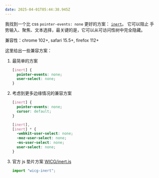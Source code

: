 ```yaml
---
date: 2025-04-01T05:44:38.945Z
---
```


我找到一个比 css `pointer-events: none` 更好的方案： [`inert`](https://developer.mozilla.org/en-US/docs/Web/HTML/Global_attributes/inert)。
它可以阻止 手势输入、聚焦、文本选择，最关键的是，它可以从可访问性树中完全隐藏。

兼容性：chrome 102+, safari 15.5+, firefox 112+

这里给出一些兼容方案：

1. 最简单的方案
   ```css
   [inert] {
     pointer-events: none;
     user-select: none;
   }
   ```
1. 考虑到更多边缘情况的兼容方案

   ```css
   [inert] {
     pointer-events: none;
     cursor: default;
   }

   [inert],
   [inert] * {
     -webkit-user-select: none;
     -moz-user-select: none;
     -ms-user-select: none;
     user-select: none;
   }
   ```

1. 官方 js 垫片方案 [WICG/inert.js](https://github.com/WICG/inert/blob/main/src/inert.js)
   ```js
   import "wicg-inert";
   ```
